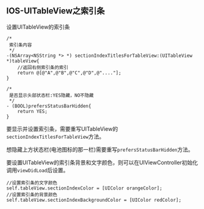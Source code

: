 ## IOS-UITableView之索引条

设置UITableView的索引条

```objc
/*
 索引条内容
 */
-(NSArray<NSString *> *) sectionIndexTitlesForTableView:(UITableView *)tableView{
    //返回右侧索引条的索引
    return @[@"A",@"B",@"C",@"D",@"...."];
}

/*
 是否显示头部状态栏:YES隐藏，NO不隐藏
 */
- (BOOL)prefersStatusBarHidden{
    return YES;
}
```

要显示并设置索引条，需要重写UITableView的`sectionIndexTitlesForTableView`方法。

想隐藏上方状态栏(电池图标的那一栏)需要重写`prefersStatusBarHidden`方法。

要设置UITableView的索引条背景和文字颜色，则可以在UIViewController初始化调用`viewDidLoad`后设置。

```objc
//设置索引条的文字颜色
self.tableView.sectionIndexColor = [UIColor orangeColor];
//设置索引条的背景颜色
self.tableView.sectionIndexBackgroundColor = [UIColor redColor];
```
